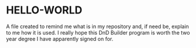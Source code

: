 # HELLO-WORLD
A file created to remind me what is in my repository and, if need be, explain to me how it is used.
I really hope this DnD Builder program is worth the two year degree I have apparently signed on for.
